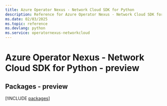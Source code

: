 ```yaml
---
title: Azure Operator Nexus - Network Cloud SDK for Python
description: Reference for Azure Operator Nexus - Network Cloud SDK for Python
ms.date: 02/03/2025
ms.topic: reference
ms.devlang: python
ms.service: operatornexus-networkcloud
---
```

# Azure Operator Nexus - Network Cloud SDK for Python - preview
## Packages - preview
[!INCLUDE [packages](operator-nexus---network-cloud-index.md)]